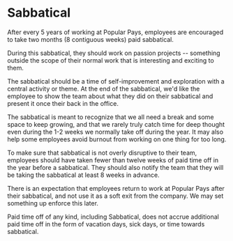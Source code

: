 # Sabbatical

After every 5 years of working at Popular Pays, employees are encouraged to take two months (8 contiguous weeks) paid sabbatical.

During this sabbatical, they should work on passion projects -- something outside the scope of their normal work that is interesting and exciting to them. 

The sabbatical should be a time of self-improvement and exploration with a central activity or theme. At the end of the sabbatical, we'd like the employee to show the team about what they did on their sabbatical and present it once their back in the office.  

The sabbatical is meant to recognize that we all need a break and some space to keep growing, and that we rarely truly catch time for deep thought even during the 1-2 weeks we normally take off during the year. It may also help some employees avoid burnout from working on one thing for too long.

To make sure that sabbatical is not overly disruptive to their team, employees should have taken fewer than twelve weeks of paid time off in the year before a sabbatical. They should also notify the team that they will be taking the sabbatical at least 8 weeks in advance.

There is an expectation that employees return to work at Popular Pays after their sabbatical, and not use it as a soft exit from the company. We may set something up enforce this later.

Paid time off of any kind, including Sabbatical, does not accrue additional paid time off in the form of vacation days, sick days, or time towards sabbatical.
